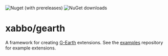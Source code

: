 ![Nuget (with prereleases)](https://img.shields.io/nuget/vpre/Xabbo.GEarth?style=for-the-badge) ![NuGet downloads](https://img.shields.io/nuget/dt/Xabbo.GEarth?style=for-the-badge)

# xabbo/gearth
A framework for creating [G-Earth](https://github.com/sirjonasxx/G-Earth) extensions.
See the [examples](https://github.com/xabbo/examples) repository for example extensions.
